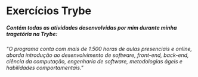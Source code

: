 # Exercícios Trybe

##### Contém todas as atividades desenvolvidas por mim durante minha tragetória na Trybe:

###### "O programa conta com mais de 1.500 horas de aulas presenciais e online, aborda introdução ao desenvolvimento de software, front-end, back-end, ciência da computação, engenharia de software, metodologias ágeis e habilidades comportamentais."

